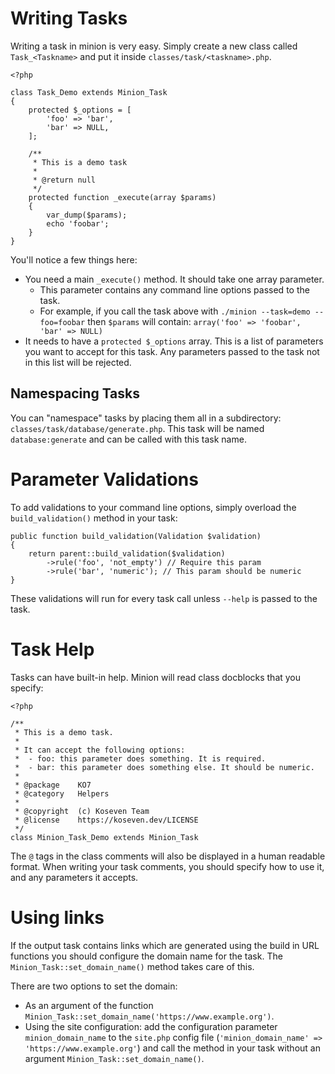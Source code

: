 # Writing Tasks

Writing a task in minion is very easy. Simply create a new class called `Task_<Taskname>` and put it inside `classes/task/<taskname>.php`.

	<?php

	class Task_Demo extends Minion_Task
	{
		protected $_options = [
			'foo' => 'bar',
			'bar' => NULL,
		];

		/**
		 * This is a demo task
		 *
		 * @return null
		 */
		protected function _execute(array $params)
		{
			var_dump($params);
			echo 'foobar';
		}
	}

You'll notice a few things here:

 - You need a main `_execute()` method. It should take one array parameter.
	 - This parameter contains any command line options passed to the task.
	 - For example, if you call the task above with `./minion --task=demo --foo=foobar` then `$params` will contain: `array('foo' => 'foobar', 'bar' => NULL)`
 - It needs to have a `protected $_options` array. This is a list of parameters you want to accept for this task. Any parameters passed to the task not in this list will be rejected.

## Namespacing Tasks

You can "namespace" tasks by placing them all in a subdirectory: `classes/task/database/generate.php`. This task will be named `database:generate` and can be called with this task name.

# Parameter Validations

To add validations to your command line options, simply overload the `build_validation()` method in your task:

	public function build_validation(Validation $validation)
	{
		return parent::build_validation($validation)
			->rule('foo', 'not_empty') // Require this param
			->rule('bar', 'numeric'); // This param should be numeric
	}

These validations will run for every task call unless `--help` is passed to the task.

# Task Help

Tasks can have built-in help. Minion will read class docblocks that you specify:

	<?php

	/**
	 * This is a demo task.
	 * 
	 * It can accept the following options:
	 *  - foo: this parameter does something. It is required.
	 *  - bar: this parameter does something else. It should be numeric.
	 *
	 * @package    KO7
	 * @category   Helpers
	 * 
	 * @copyright  (c) Koseven Team
	 * @license    https://koseven.dev/LICENSE
	 */
	class Minion_Task_Demo extends Minion_Task

The `@` tags in the class comments will also be displayed in a human readable format. When writing your task comments, you should specify how to use it, and any parameters it accepts.

# Using links

If the output task contains links which are generated using the build in URL functions you should configure the domain name for the task.
The `Minion_Task::set_domain_name()` method takes care of this.

There are two options to set the domain:

 - As an argument of the function `Minion_Task::set_domain_name('https://www.example.org')`.
 - Using the site configuration: add the configuration parameter `minion_domain_name` to the `site.php` config file (`'minion_domain_name' => 'https://www.example.org'`) and call the method in your task without an argument `Minion_Task::set_domain_name()`.
